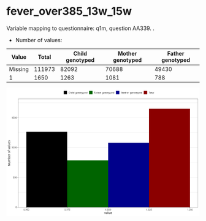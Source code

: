 # fever_over385_13w_15w
Variable mapping to questionnaire: q1m, question AA339.
.
- Number of values:

| Value | Total | Child genotyped | Mother genotyped | Father genotyped |
| ----- | ----- | --------------- | ---------------- | ---------------- |
| Missing | 111973 | 82092 | 70688 | 49430 |
| 1 | 1650 | 1263 | 1081 |788 |



![](fever_over385_13w_15w_n.png)



